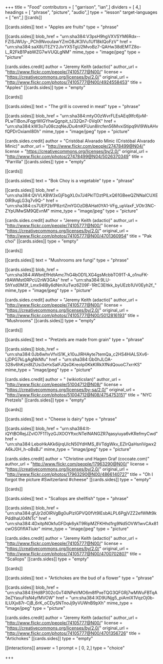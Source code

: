 +++
title = "Food"
contributors = [ "garrison", "ian",]
dividers = [ 4,]
headings = [ "phrase", "picture", "audio",]
type = "lesson"
target-languages = [ "en",]
[[cards]]

[[cards.sides]]
text = "Apples are fruits"
type = "phrase"

[[cards.sides]]
blob_href = "urn:sha384:V3psH9hgVXVSYM6Rdx--FZISJWUy-_PCh9NvouIawYZmO8JK3lVu1Uf18kIQoFzV"
href = "urn:sha384:saX8UTEZY2JivYX5TgU2MvoBz7-QAHw38dEMTZ8o-L_R2FkB1PabWZG7wVUQLgNM"
mime_type = "image/jpeg"
type = "picture"

[cards.sides.credit]
author = "Jeremy Keith (adactio)"
author_url = "http://www.flickr.com/people/74105777@N00/"
license = "https://creativecommons.org/licenses/by/2.0/"
original_url = "http://www.flickr.com/photos/74105777@N00/4924558453"
title = "Apples"
[[cards.sides]]
type = "empty"

[[cards]]

[[cards.sides]]
text = "The grill is covered in meat"
type = "phrase"

[[cards.sides]]
blob_href = "urn:sha384:mtyO0zWvrFLEsAEq9lfc6jvM-PLwTIBonJFqgrWlGYhwQgnpit_tJ32Qn7-0VqIX"
href = "urn:sha384:kW3o7u08czqNeJDu4mKFUun8lrcfen56MvxiStipq9Vl9WsAHvfQPDrOxiaml80h"
mime_type = "image/jpeg"
type = "picture"

[cards.sides.credit]
author = "Cristóbal Alvarado Minic (Cristóbal Alvarado Minic)"
author_url = "http://www.flickr.com/people/27478499@N04/"
license = "https://creativecommons.org/licenses/by/2.0/"
original_url = "http://www.flickr.com/photos/27478499@N04/5026370349"
title = "Parrilla"
[[cards.sides]]
type = "empty"

[[cards]]

[[cards.sides]]
text = "Bok Choy is a vegetable"
type = "phrase"

[[cards.sides]]
blob_href = "urn:sha384:QVVLKBW3xGjFbgXL0x7J4PklTDztPlLxQ61GBeeQZNNaICUXE0lR9ugLG3q7v9Q-"
href = "urn:sha384:cs7UEP2bfP8zrtZmYGOzDBAHat0YA1-VFg_upVaxF_VOtr3NC-ZYpUMwSM9QEvnM"
mime_type = "image/jpeg"
type = "picture"

[cards.sides.credit]
author = "Jeremy Keith (adactio)"
author_url = "http://www.flickr.com/people/74105777@N00/"
license = "https://creativecommons.org/licenses/by/2.0/"
original_url = "http://www.flickr.com/photos/74105777@N00/4701360954"
title = "Pak choi"
[[cards.sides]]
type = "empty"

[[cards]]

[[cards.sides]]
text = "Mushrooms are fungi"
type = "phrase"

[[cards.sides]]
blob_href = "urn:sha384:AWbnEfHdtAmc7hG4bOD1LXG4gsMcbbTO91T-A_o1nuFK-r9AWMst0RPcU2nW3GAs"
href = "urn:sha384:9LU-5hYxd0M3f_Lmx94lBy6dNmXuTwz6Z09F-1RtC3Eltkk_byUEzb1UV0Eyh2f_"
mime_type = "image/jpeg"
type = "picture"

[cards.sides.credit]
author = "Jeremy Keith (adactio)"
author_url = "http://www.flickr.com/people/74105777@N00/"
license = "https://creativecommons.org/licenses/by/2.0/"
original_url = "http://www.flickr.com/photos/74105777@N00/5012816193"
title = "Mushrooms"
[[cards.sides]]
type = "empty"

[[cards]]

[[cards.sides]]
text = "Pretzels are made from grain"
type = "phrase"

[[cards.sides]]
blob_href = "urn:sha384:0Jb6whvVfviS1K_k10uJIRHAyte7temQa_c2HS4HiALSXv6-LjDPG7kLgAgNkNfu"
href = "urn:sha384:Gb0hJLOA-328v6hKzn8tZUsi3xHxSaIFJQsGKreoIp0KkKlRkXfNdQouoC7xrrKS"
mime_type = "image/jpeg"
type = "picture"

[cards.sides.credit]
author = " (wikioticsIan)"
author_url = "http://www.flickr.com/people/51004712@N08/"
license = "https://creativecommons.org/licenses/by-sa/2.0/"
original_url = "http://www.flickr.com/photos/51004712@N08/4754753151"
title = "NYC Pretzels"
[[cards.sides]]
type = "empty"

[[cards]]

[[cards.sides]]
text = "Cheese is dairy"
type = "phrase"

[[cards.sides]]
blob_href = "urn:sha384:It-iQYtBORejJZvIO7F1TIyzGJXOOYftxcNTeINANGZR7qasyiuya6vKRefmyCwd"
href = "urn:sha384:LeboHkAKk6ijrqUIcN50YdHMS_8VTdgWkv_EZIrQaHsnlVgwx2A6kJ0H_h-oBsBJ"
mime_type = "image/jpeg"
type = "picture"

[cards.sides.credit]
author = "Christine und Hagen Graf (cocoate.com)"
author_url = "http://www.flickr.com/people/17963290@N00/"
license = "https://creativecommons.org/licenses/by/2.0/"
original_url = "http://www.flickr.com/photos/17963290@N00/4866140727"
title = "Oh I forgot the picture #Switzerland #cheese"
[[cards.sides]]
type = "empty"

[[cards]]

[[cards.sides]]
text = "Scallops are shellfish"
type = "phrase"

[[cards.sides]]
blob_href = "urn:sha384:gfJjr2dOlRVgBg0uPlzlGPVQ0fVt9IEsbALPL6PgjVZZ2efWMt9kPddlhaU04NTc"
href = "urn:sha384:4DxitpNOkfuGFDqk6ykT9RipMZFKHhd1rg9Nd5OVW1wvCAx81cwOSGfifIATiukr"
mime_type = "image/jpeg"
type = "picture"

[cards.sides.credit]
author = "Jeremy Keith (adactio)"
author_url = "http://www.flickr.com/people/74105777@N00/"
license = "https://creativecommons.org/licenses/by/2.0/"
original_url = "http://www.flickr.com/photos/74105777@N00/4700702807"
title = "Scallops"
[[cards.sides]]
type = "empty"

[[cards]]

[[cards.sides]]
text = "Artichokes are the bud of a flower"
type = "phrase"

[[cards.sides]]
blob_href = "urn:sha384:EHd8P302cGvT4lNPeVMO6m8fPxeTQG3QFGRj7wMWuFBTqA3eZYasuFIsN4yfMVOW"
href = "urn:sha384:XD9UNjg5_piAmIX1VqzOj0b-ILUXjx87r-CjB_6rK_oCDySNTnoJj9yVUWnB9pXh"
mime_type = "image/jpeg"
type = "picture"

[cards.sides.credit]
author = "Jeremy Keith (adactio)"
author_url = "http://www.flickr.com/people/74105777@N00/"
license = "https://creativecommons.org/licenses/by/2.0/"
original_url = "http://www.flickr.com/photos/74105777@N00/4701356726"
title = "Artichokes"
[[cards.sides]]
type = "empty"

[[interactions]]
answer = 1
prompt = [ 0, 2,]
type = "choice"

+++
